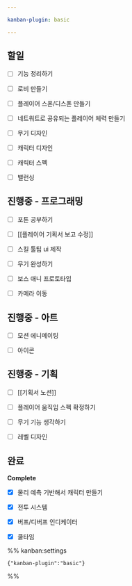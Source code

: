 ```yaml
---

kanban-plugin: basic

---
```


## 할일

- [ ] 기능 정리하기
- [ ] 로비 만들기
- [ ] 플레이어 스폰/디스폰 만들기
- [ ] 네트워트로 공유되는 플레이어 체력 만들기
- [ ] 무기 디자인
- [ ] 캐릭터 디자인
- [ ] 캐릭터 스펙
- [ ] 밸런싱


## 진행중 - 프로그래밍

- [ ] 포톤 공부하기
- [ ] [[플레이어 기획서 보고 수정]]
- [ ] 스킬 툴팁 ui 제작
- [ ] 무기 완성하기
- [ ] 보스 애니 프로토타입
- [ ] 카메라 이동


## 진행중 - 아트

- [ ] 모션 에니메이팅
- [ ] 아이콘


## 진행중 - 기획

- [ ] [[기획서 노션]]
- [ ] 플레이어 움직임 스펙 확정하기
- [ ] 무기 기능 생각하기
- [ ] 레벨 디자인


## 완료

**Complete**
- [x] 물리 예측 기반해서 캐릭터 만들기
- [x] 전투 시스템
- [x] 버프/디버프 인디케이터
- [x] 쿨타임




%% kanban:settings
```
{"kanban-plugin":"basic"}
```
%%